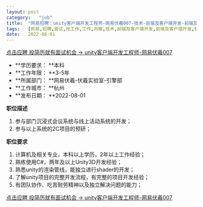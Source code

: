```yaml
---
layout:	post
category:	"job"
title:	"网易招聘：unity客户端开发工程师-网易伏羲007-技术-前端及客户端开发-前端及客户端开发-杭州本科3-5年"
tags:	[网易,招聘,面试,找工作,工作,内推,技术,前端及客户端开发,前端及客户端开发,杭州,本科,3-5年]
date:	2022-08-01
---
```


[点击应聘 投简历就有面试机会 -> unity客户端开发工程师-网易伏羲007](http://mobile.bole.netease.com/bole/boleDetail?id=34130&employeeId=346f03c3cda5f04c&key=all)



- **学历要求： **本科
- **工作年限： **3-5年
- **所属部门： **网易伏羲-伏羲实验室-引擎部
- **工作城市： **杭州
- **发布日期： **2022-08-01



**职位描述**
1. 参与部门沉浸式会议系统与线上活动系统的开发；
2. 参与以上系统的2C项目的预研；



**职位要求**
1. 计算机及相关专业，本科以上学历，2年以上工作经验；
2. 熟练使用C#，两年及以上Unity3D开发经验；
3. 熟悉unity的渲染管线，能独立进行shader的开发；
4. 了解unity项目的完整开发流程，有完整的项目开发经验；
5. 有团队协作、吃苦耐劳精神以及独立解决问题的能力；



[点击应聘 投简历就有面试机会 -> unity客户端开发工程师-网易伏羲007](http://mobile.bole.netease.com/bole/boleDetail?id=34130&employeeId=346f03c3cda5f04c&key=all)